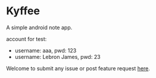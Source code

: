 # Kyffee
A simple android note app.

account for test:
* username: aaa, pwd: 123
* username: Lebron James, pwd: 23

Welcome to submit any issue or post feature request [here](https://github.com/kyle0418/Kyffee/issues).
